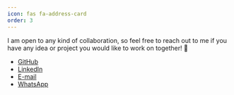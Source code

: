 ```yaml
---
icon: fas fa-address-card
order: 3
---
```


I am open to any kind of collaboration, so feel free to reach out to me if you have any idea or project you would like to work on together! 🤝

- [GitHub](https://github.com/rodrigobressan)
- [LinkedIn](https://www.linkedin.com/in/rodrigobressan/)
- [E-mail](mailto:bressanrc@gmail.com)
- [WhatsApp](https://api.whatsapp.com/send?phone=+393517471323&text=Hello!)
